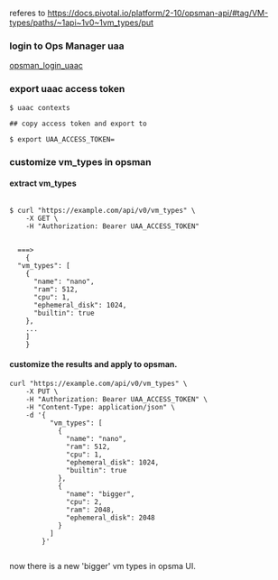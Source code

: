 referes to https://docs.pivotal.io/platform/2-10/opsman-api/#tag/VM-types/paths/~1api~1v0~1vm_types/put

### login to Ops Manager uaa
[opsman_login_uaac](opsman_login_uaac.md)


### export uaac access token

```
$ uaac contexts

## copy access token and export to 

$ export UAA_ACCESS_TOKEN=

```

### customize vm_types in opsman
#### extract vm_types
```

$ curl "https://example.com/api/v0/vm_types" \
    -X GET \
    -H "Authorization: Bearer UAA_ACCESS_TOKEN"
   
   
  ===> 
    {
  "vm_types": [
    {
      "name": "nano",
      "ram": 512,
      "cpu": 1,
      "ephemeral_disk": 1024,
      "builtin": true
    },
    ...
    ]
    }
  ```

#### customize the results and apply to opsman.

```
curl "https://example.com/api/v0/vm_types" \
    -X PUT \
    -H "Authorization: Bearer UAA_ACCESS_TOKEN" \
    -H "Content-Type: application/json" \
    -d '{
          "vm_types": [
            {
              "name": "nano",
              "ram": 512,
              "cpu": 1,
              "ephemeral_disk": 1024,
              "builtin": true
            },
            {
              "name": "bigger",
              "cpu": 2,
              "ram": 2048,
              "ephemeral_disk": 2048
            }
          ]
        }'
  
```

now there is a new 'bigger' vm types in opsma UI.
    
